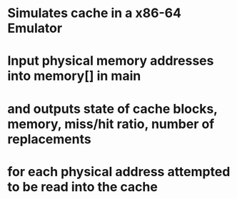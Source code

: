 # Simulates cache in a x86-64 Emulator
# Input physical memory addresses into memory[] in main 
# and outputs state of cache blocks, memory, miss/hit ratio, number of replacements
# for each physical address attempted to be read into the cache
